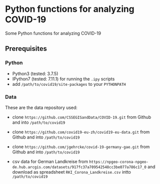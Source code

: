 # Python functions for analyzing COVID-19 #

Some Python functions for analyzing COVID-19

## Prerequisites

### Python
- Python3 (tested: 3.7.5)
- IPython7 (tested: 7.11.1) for running the `.ipy` scripts
- add `/path/to/covid19/site-packages` to your `PYTHONPATH`

### Data
These are the data repository used:

- clone `https://github.com/CSSEGISandData/COVID-19.git` from Github
  and into `/path/to/covid19`

- clone `https://github.com/covid19-eu-zh/covid19-eu-data.git` from Github
  and into `/path/to/covid19`

- clone `https://github.com/jgehrcke/covid-19-germany-gae.git` from Github
  and into `/path/to/covid19`

- csv data for German Landkreise from
  `https://npgeo-corona-npgeo-de.hub.arcgis.com/datasets/917fc37a709542548cc3be077a786c17_0`
  and download as spreadsheet `RKI_Corona_Landkreise.csv` intto
  `/path/to/covid19`
